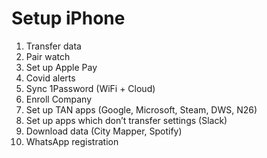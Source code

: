 # Setup iPhone

1. Transfer data
1. Pair watch
1. Set up Apple Pay
1. Covid alerts
1. Sync 1Password (WiFi + Cloud)
1. Enroll Company
1. Set up TAN apps (Google, Microsoft, Steam, DWS, N26)
1. Set up apps which don’t transfer settings (Slack)
1. Download data (City Mapper, Spotify)
1. WhatsApp registration
